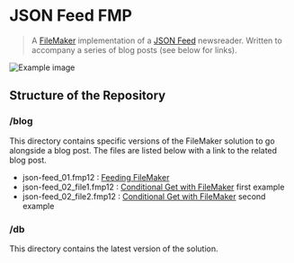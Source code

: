 # JSON Feed FMP

> A [FileMaker](http://www.filemaker.com) implementation of a [JSON Feed](https://jsonfeed.org) newsreader. Written to accompany a series of blog posts (see below for links).

![Example image](http://cfshare.s3-eu-west-1.amazonaws.com/2017-06-01_11-55-18.png)


## Structure of the Repository

### /blog

This directory contains specific versions of the FileMaker solution to go alongside a blog post. The files are listed below with a link to the related blog post.

- json-feed_01.fmp12 : [Feeding FileMaker](https://medium.com/@softwarecf/feeding-filemaker-e15bac5bb393)
- json-feed_02_file1.fmp12 : [Conditional Get with FileMaker](https://medium.com/@softwarecf/conditional-get-with-filemaker-f2a7c5744cbd) first example
- json-feed_02_file2.fmp12 : [Conditional Get with FileMaker](https://medium.com/@softwarecf/conditional-get-with-filemaker-f2a7c5744cbd) second example

### /db

This directory contains the latest version of the solution.